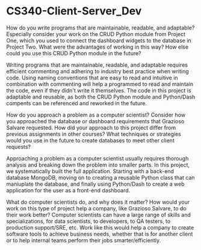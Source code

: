 # CS340-Client-Server_Dev

How do you write programs that are maintainable, readable, and adaptable? Especially consider your work on the CRUD Python module from Project One, which you used to connect the dashboard widgets to the database in Project Two. What were the advantages of working in this way? How else could you use this CRUD Python module in the future?

Writing programs that are maintainable, readable, and adaptable requires efficient commenting and adhering to industry best practice when writing code. Using naming conventions that are easy to read and intuitive in combination with commenting will help a programmed to read and maintain the code, even if they didn't write it themselves. The code in this project is adaptable and reusable, as both the CRUD Python module and Python/Dash compents can be referenced and reworked in the future.

How do you approach a problem as a computer scientist? Consider how you approached the database or dashboard requirements that Grazioso Salvare requested. How did your approach to this project differ from previous assignments in other courses? What techniques or strategies would you use in the future to create databases to meet other client requests?

Approaching a problem as a computer scientist usually requires thorough analysis and breaking down the problem into smaller parts. In this project, we systematically built the full application. Starting with a back-end database MongoDB, moving on to creating a reusable Python class that can maniuplate the database, and finally using Python/Dash to create a web application for the user as a front-end dashboard.

What do computer scientists do, and why does it matter? How would your work on this type of project help a company, like Grazioso Salvare, to do their work better?
Computer scientists can have a large range of skills and specializations, for data scientists, to developers, to QA testers, to production support/SRE, etc. Work like this would help a company to create software tools to achieve business needs, whether that is for another client or to help internal teams perform their jobs smarter/efficiently.
